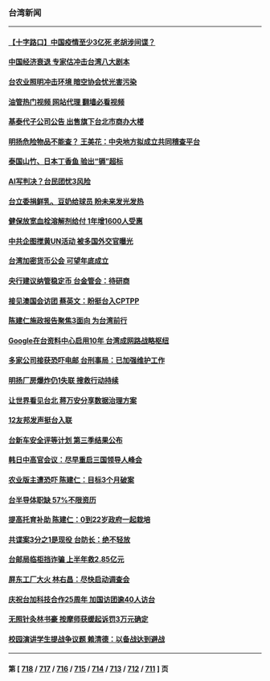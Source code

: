 ### 台湾新闻
---
#### [【十字路口】中国疫情至少3亿死 老胡涉间谍？](../../pages/ncid1349361/n14081722.md?09270045) 
#### [中国经济衰退 专家估冲击台湾八大剧本](../../pages/ncid1349361/n14081697.md?09270045) 
#### [台农业照明冲击环境 暗空协会忧光害污染](../../pages/ncid1349361/n14081727.md?09270045) 
#### [油管热门视频 网站代理 翻墙必看视频](http://138.2.39.72:81/youtube.html?epic-marker?09270045)
#### [基泰代子公司公告 出售旗下台北市商办大楼](../../pages/ncid1349361/n14081724.md?09270045) 
#### [明扬危险物品不能查？ 王美花：中央地方拟成立共同稽查平台](../../pages/ncid1349361/n14081729.md?09270045) 
#### [泰国山竹、日本丁香鱼 验出“镉”超标](../../pages/ncid1349361/n14081731.md?09270045) 
#### [AI写判决？台民团忧3风险](../../pages/ncid1349361/n14081730.md?09270045) 
#### [台立委捐鲜乳、豆奶给球员 盼未来发光发热](../../pages/ncid1349361/n14081734.md?09270045) 
#### [健保放宽血栓溶解剂给付 1年增1600人受惠](../../pages/ncid1349361/n14081736.md?09270045) 
#### [中共企图搅黄UN活动 被多国外交官曝光](../../pages/ncid1349361/n14081668.md?09270045) 
#### [台湾加密货币公会 可望年底成立](../../pages/ncid1349361/n14081682.md?09270045) 
#### [央行建议纳管稳定币 台金管会：待研商](../../pages/ncid1349361/n14081658.md?09270045) 
#### [接见澳国会访团 蔡英文：盼挺台入CPTPP](../../pages/ncid1349361/n14081659.md?09270045) 
#### [陈建仁施政报告聚焦3面向 为台湾前行](../../pages/ncid1349361/n14081619.md?09270045) 
#### [Google在台资料中心启用10年 台湾成网路战略枢纽](../../pages/ncid1349361/n14081636.md?09270045) 
#### [多家公司接获恐吓电邮 台刑事局：已加强维护工作](../../pages/ncid1349361/n14081635.md?09270045) 
#### [明扬厂房爆炸仍1失联 搜救行动持续](../../pages/ncid1349361/n14081639.md?09270045) 
#### [让世界看见台北 蒋万安分享数据治理方案](../../pages/ncid1349361/n14081637.md?09270045) 
#### [12友邦发声挺台入联](../../pages/ncid1349361/n14081626.md?09270045) 
#### [台新车安全评等计划 第三季结果公布](../../pages/ncid1349361/n14081536.md?09270045) 
#### [韩日中高官会议：尽早重启三国领导人峰会](../../pages/ncid1349361/n14081616.md?09270045) 
#### [农业版主遭恐吓 陈建仁：目标3个月破案](../../pages/ncid1349361/n14081624.md?09270045) 
#### [台半导体职缺 57%不限资历](../../pages/ncid1349361/n14081627.md?09270045) 
#### [提高托育补助 陈建仁：0到22岁政府一起栽培](../../pages/ncid1349361/n14081603.md?09270045) 
#### [共谍案3分之1是现役 台防长：绝不轻放](../../pages/ncid1349361/n14081553.md?09270045) 
#### [台邮局临柜挡诈骗 上半年救2.85亿元](../../pages/ncid1349361/n14081613.md?09270045) 
#### [屏东工厂大火 林右昌：尽快启动调查会](../../pages/ncid1349361/n14081606.md?09270045) 
#### [庆祝台加科技合作25周年 加国访团逾40人访台](../../pages/ncid1349361/n14081461.md?09270045) 
#### [无照针灸林书豪 按摩师获缓起诉罚3万元确定](../../pages/ncid1349361/n14081516.md?09270045) 
#### [校园演讲学生提战争议题 赖清德：以备战达到避战](../../pages/ncid1349361/n14081462.md?09270045) 

---
#### 第 [ [718](./718.md?09270045) / [717](./717.md?09270045) / [716](./716.md?09270045) / [715](./715.md?09270045) / [714](./714.md?09270045) / [713](./713.md?09270045) / [712](./712.md?09270045) / [711](./711.md?09270045) ] 页
